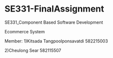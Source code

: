 # SE331-FinalAssignment
SE331_Component Based Software Development

Ecommerce System

Member:
1)Kitsada Tangpoolponsavatdi 582215003


2)Cheulong Sear              582115507



